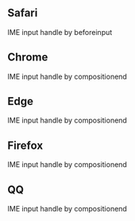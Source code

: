 ## Safari
IME input handle by beforeinput

## Chrome
IME input handle by compositionend

## Edge
IME input handle by compositionend

## Firefox
IME input handle by compositionend


## QQ
IME input handle by compositionend

